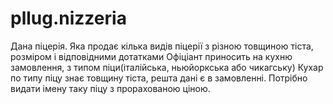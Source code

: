 # pllug.nizzeria

Дана піцерія.
Яка продає кілька видів піцерії з різною товщиною тіста, розміром і відповідними дотатками
Офіціант приносить на кухню замовлення, з типом піци(італійська, ньюйоркська або чикагську)
Кухар по типу піцу знає товщину тіста, решта дані є в замовленні.
Потрібно видати імену таку піцу з прорахованою ціною.
